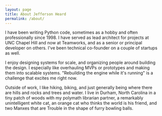 ```yaml
---
layout: page
title: About Jefferson Heard
permalink: /about/
---
```


I have been writing Python code, sometimes as a hobby and often professionally since 1998. I have served as lead architect for projects at UNC Chapel Hill and now at Teamworks, and as a senior or principal developer on others. I've been technical co-founder on a couple of startups as well.

I enjoy designing systems for scale, and organizing people around building the design. I especially like overhauling MVPs or prototypes and making them into scalable systems. "Rebuilding the engine while it's running" is a challenge that excites me right now. 

Outside of work, I like hiking, biking, and just generally being where there are hills and rocks and trees and water. I live in Durham, North Carolina in a tiny patch of woods with my polymath librarian partner, a remarkably unintelligent white cat, an orange cat who thinks the world is his friend, and two Manxes that are Trouble in the shape of furry bowling balls. 

